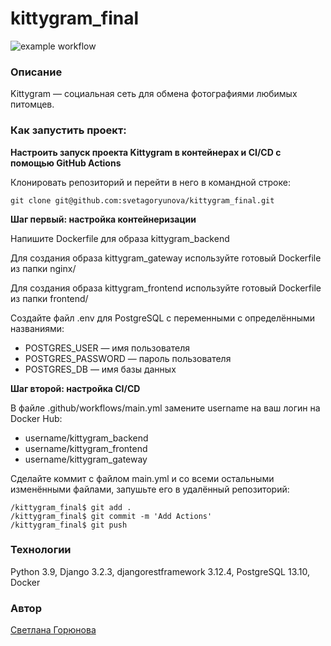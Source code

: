 # kittygram_final

![example workflow](https://github.com/svetagoryunova/kittygram_final/actions/workflows/main.yml/badge.svg)

### Описание

Kittygram — социальная сеть для обмена фотографиями любимых питомцев.

### Как запустить проект:

**Настроить запуск проекта Kittygram в контейнерах и CI/CD с помощью GitHub Actions**

Клонировать репозиторий и перейти в него в командной строке:

```
git clone git@github.com:svetagoryunova/kittygram_final.git
```

**Шаг первый: настройка контейнеризации**

Напишите Dockerfile для образа kittygram_backend

Для создания образа kittygram_gateway используйте готовый Dockerfile из папки nginx/

Для создания образа kittygram_frontend используйте готовый Dockerfile из папки frontend/

Создайте файл .env для PostgreSQL c переменными с определёнными названиями:

- POSTGRES_USER — имя пользователя
- POSTGRES_PASSWORD — пароль пользователя
- POSTGRES_DB — имя базы данных

**Шаг второй: настройка CI/CD**

В файле .github/workflows/main.yml замените username на ваш логин на Docker Hub:

- username/kittygram_backend
- username/kittygram_frontend
- username/kittygram_gateway

Сделайте коммит с файлом main.yml и со всеми остальными изменёнными файлами, запушьте его в удалённый репозиторий:

```
/kittygram_final$ git add .
/kittygram_final$ git commit -m 'Add Actions'
/kittygram_final$ git push
```

### Технологии

Python 3.9, Django 3.2.3, djangorestframework 3.12.4, PostgreSQL 13.10, Docker

### Автор

[Светлана Горюнова](https://github.com/svetagoryunova)
